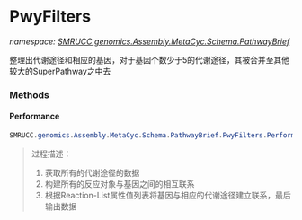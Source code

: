 ﻿# PwyFilters
_namespace: [SMRUCC.genomics.Assembly.MetaCyc.Schema.PathwayBrief](./index.md)_

整理出代谢途径和相应的基因，对于基因个数少于5的代谢途径，其被合并至其他较大的SuperPathway之中去



### Methods

#### Performance
```csharp
SMRUCC.genomics.Assembly.MetaCyc.Schema.PathwayBrief.PwyFilters.Performance(SMRUCC.genomics.Assembly.MetaCyc.File.FileSystem.DatabaseLoadder)
```

> 
>  过程描述：
>  1. 获取所有的代谢途径的数据
>  2. 构建所有的反应对象与基因之间的相互联系
>  3. 根据Reaction-List属性值列表将基因与相应的代谢途径建立联系，最后输出数据
>  


